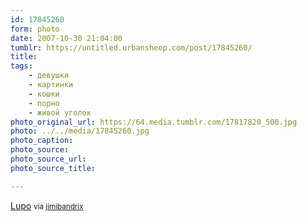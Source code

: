 ```yaml
---
id: 17845260
form: photo
date: 2007-10-30 21:04:00
tumblr: https://untitled.urbansheep.com/post/17845260/
title:
tags:
    - девушки
    - картинки
    - кошки
    - порно
    - живой уголок
photo_original_url: https://64.media.tumblr.com/17817820_500.jpg
photo: ../../media/17845260.jpg
photo_caption:
photo_source:
photo_source_url:
photo_source_title:

---
```


<p><a href="http://xluposolitariox.splinder.com/?from=30">Lupo</a> <small>via <a href="http://jimibandrix.tumblr.com/post/17817820">jimibandrix</a></small></p>
